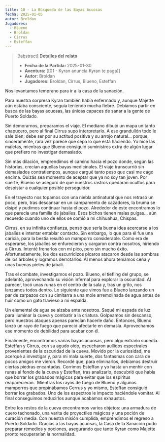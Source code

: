 ```yaml
---
title: 10 - La Búsqueda de las Bayas Acuosas
fecha: 2025-01-05
autor: Broldan
Jugadores:
  - Blueno
  - Broldan
  - Cirrus
  - Esteffan
---
```


>[!abstract] **Detalles del relato**
>  - **Fecha de la Partida:** 2025-01-30
>  - **Aventura:** [[01 - Kyran anuncia Kyran te paga]]
>  - **Autor:** Broldan
>  - **Jugadores:**  Broldan, Cirrus, Blueno, Esteffan

Nos levantamos temprano para ir a la casa de la sanación.

Para nuestra sorpresa Kyran también había enfermado y, aunque Majette aún estaba consciente, seguía teniendo mucha fiebre. Debíamos partir en busca de las bayas acuosas, las únicas capaces de sanar a la gente de Puerto Soldado.

Sin demorarnos, preparamos el viaje. El mediano dibujó un mapa un tanto chapucero, pero al final Cirrus supo interpretarlo. A ese grandullón todo le sale bien; debe ser por su actitud positiva y su arrojo natural... porque, sinceramente, rara vez parece que sepa lo que está haciendo. Yo hice las maletas, mientras que Blueno consiguió suministros extra de algún lugar que prefiero no investigar demasiado.

Sin más dilación, emprendimos el camino hacia el pozo donde, según las historias, crecían aquellas bayas medicinales. El viaje transcurrió sin demasiados contratiempos, aunque cargué tanto peso que casi me cago encima. Quizás sea momento de aceptar que ya no soy tan joven. Por suerte, Blueno se aseguró de que nuestros rastros quedaran ocultos para despistar a cualquier posible perseguidor.

En el trayecto nos topamos con una niebla antinatural que nos retrasó un poco, pero, tras descansar en un campamento de cazadores, la bruma se disipó y pudimos continuar hasta el pozo. Alrededor de este encontramos lo que parecía una familia de jabalíes. Esos bichos tienen malas pulgas... aún recuerdo cuando uno de ellos se comió a mi chihuahua, Chispas.

Cirrus, en su infinita confianza, pensó que sería buena idea acercarse a los jabalíes e intentar entablar contacto. Sin embargo, lo que para él fue una caricia, para la bestia resultó un mamporro considerable. Como era de esperarse, los jabalíes se enfurecieron y cargaron contra nosotros, hiriendo a Cirrus. Intenté frenarlos con mi pico, pero sin mucho éxito. Afortunadamente, los dos escurridizos pícaros atacaron desde las sombras de los árboles y logramos derrotarlos. Al menos ahora teníamos cena y unas buenas pieles de jabalí.

Tras el combate, investigamos el pozo. Blueno, el tiefling del grupo, se adelantó, aprovechando su visión infernal para explorar la oscuridad. Al parecer, tocó unas runas en el centro de la sala y, tras un grito, nos lanzamos todos dentro. Lo siguiente que vimos fue a Blueno lanzando un par de zarpazos con su cimitarra a una mole arremolinada de agua antes de huir como un gato travieso a mi espalda.

Un elemental de agua se alzaba ante nosotros. Saqué mi espada de luz para iluminar la cueva y combatir a la criatura. Golpeamos sin descanso, pero nuestros ataques apenas parecían hacerle daño. Entonces, Blueno lanzó un rayo de fuego que pareció afectarle en demasía. Aprovechamos ese momento de debilidad para acabar con él.

Finalmente, encontramos varias bayas acuosas, pero algo extraño sucedía. Esteffan y Cirrus, con su agudo oído, escucharon aullidos espectrales provenientes de la oscuridad de la cueva. Movido por la curiosidad, me acerqué a investigar y, para mi mala suerte, dos fantasmas con cara de pocos amigos me vieron. Recordé que, para eliminarlos, debíamos destruir ciertas piedras encantadas. Corrimos Esteffan y yo hasta un menhir con runas al fondo de la cueva y Esteffan, tras analizarlo, descubrió que había que borrar los grabados mágicos para evitar que los espíritus reaparecieran.  Mientras los rayos de fuego de Blueno y algunos mamporros que propinábamos Cerrus y yo mismo, Esteffan consiguió borrar los grabados. Uno de los espectros le impacto haciéndole vomitar. Al final conseguimos reducirlos aunque acabamos exhaustos.

Entre los restos de la cueva encontramos varios objetos: una armadura de cuero tachonado, una varita de proyectiles mágicos y una poción de curación media. Con nuestra misión cumplida, emprendimos el regreso a Puerto Soldado. Gracias a las bayas acuosas, la Casa de la Sanación pudo preparar remedios y pociones, asegurando que tanto Kyran como Majette pronto recuperarían la normalidad.